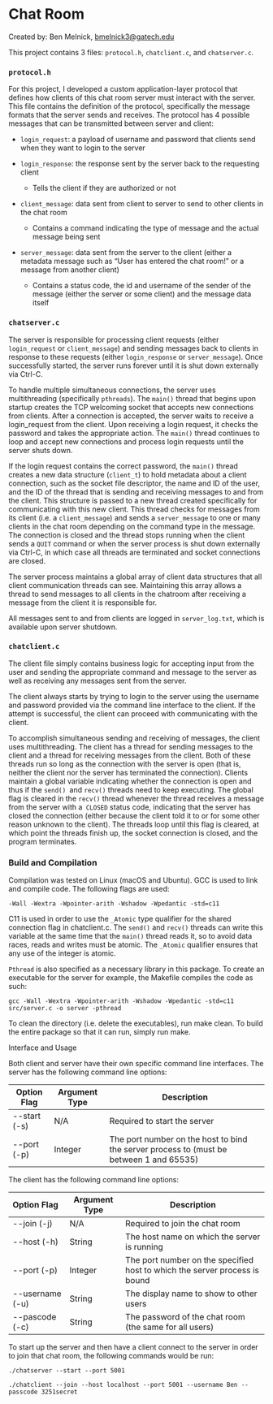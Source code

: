 # Chat Room

Created by: Ben Melnick, bmelnick3@gatech.edu

This project contains 3 files: `protocol.h`, `chatclient.c`, and `chatserver.c`.

### `protocol.h`

For this project, I developed a custom application-layer protocol that defines how clients of this chat room server must interact with the server. This file contains the definition of the protocol, specifically the message formats that the server sends and receives. The protocol has 4 possible messages that can be transmitted between server and client: 

- `login_request`: a payload of username and password that clients send when they want to login to the server

- `login_response`: the response sent by the server back to the requesting client
  
  - Tells the client if they are authorized or not

- `client_message`: data sent from client to server to send to other clients in the chat room
  - Contains a command indicating the type of message and the actual message being sent

- `server_message`: data sent from the server to the client (either a metadata message such as “User has entered the chat room!” or a message from another client)
  - Contains a status code, the id and username of the sender of the message (either the server or some client) and the message data itself

### `chatserver.c`

The server is responsible for processing client requests (either `login_request` or `client_message`) and sending messages back to clients in response to these requests (either `login_response` or `server_message`). Once successfully started, the server runs forever until it is shut down externally via Ctrl-C.

To handle multiple simultaneous connections, the server uses multithreading (specifically `pthreads`). The `main()` thread that begins upon startup creates the TCP welcoming socket that accepts new connections from clients. After a connection is accepted, the server waits to receive a login_request from the client. Upon receiving a login request, it checks the password and takes the appropriate action. The `main()` thread continues to loop and accept new connections and process login requests until the server shuts down.

If the login request contains the correct password, the `main()` thread creates a new data structure (`client_t`) to hold metadata about a client connection, such as the socket file descriptor, the name and ID of the user, and the ID of the thread that is sending and receiving messages to and from the client. This structure is passed to a new thread created specifically for communicating with this new client. This thread checks for messages from its client (i.e. a `client_message`) and sends a `server_message` to one or many clients in the chat room depending on the command type in the message. The connection is closed and the thread stops running when the client sends a `QUIT` command or when the server process is shut down externally via Ctrl-C, in which case all threads are terminated and socket connections are closed.

The server process maintains a global array of client data structures that all client communication threads can see. Maintaining this array allows a thread to send messages to all clients in the chatroom after receiving a message from the client it is responsible for. 

All messages sent to and from clients are logged in `server_log.txt`, which is available upon server shutdown.

### `chatclient.c`

The client file simply contains business logic for accepting input from the user and sending the appropriate command and message to the server as well as receiving any messages sent from the server. 

The client always starts by trying to login to the server using the username and password provided via the command line interface to the client. If the attempt is successful, the client can proceed with communicating with the client.

To accomplish simultaneous sending and receiving of messages, the client uses multithreading. The client has a thread for sending messages to the client and a thread for receiving messages from the client. Both of these threads run so long as the connection with the server is open (that is, neither the client nor the server has terminated the connection). Clients maintain a global variable indicating whether the connection is open and thus if the `send() `and `recv()` threads need to keep executing. The global flag is cleared in the `recv()` thread whenever the thread receives a message from the server with a` CLOSED` status code, indicating that the server has closed the connection (either because the client told it to or for some other reason unknown to the client). The threads loop until this flag is cleared, at which point the threads finish up, the socket connection is closed, and the program terminates.

### Build and Compilation

Compilation was tested on Linux (macOS and Ubuntu). GCC is used to link and compile code. The following flags are used:

`-Wall -Wextra -Wpointer-arith -Wshadow -Wpedantic -std=c11`

C11 is used in order to use the `_Atomic` type qualifier for the shared connection flag in chatclient.c. The `send()` and `recv()` threads can write this variable at the same time that the `main()` thread reads it, so to avoid data races, reads and writes must be atomic. The `_Atomic` qualifier ensures that any use of the integer is atomic.

`Pthread` is also specified as a necessary library in this package. To create an executable for the server for example, the Makefile compiles the code as such:

`gcc -Wall -Wextra -Wpointer-arith -Wshadow -Wpedantic -std=c11 src/server.c -o server -pthread`

To clean the directory (i.e. delete the executables), run make clean. To build the entire package so that it can run, simply run make.

Interface and Usage

Both client and server have their own specific command line interfaces. The server has the following command line options:

| **Option Flag** | **Argument Type** | **Description**                                                                         |
| --------------- | ----------------- | --------------------------------------------------------------------------------------- |
| --start (-s)    | N/A               | Required to start the server                                                            |
| --port (-p)     | Integer           | The port number on the host to bind the server process to (must be between 1 and 65535) |

The client has the following command line options:

| **Option Flag** | **Argument Type** | **Description**                                                            |
|:--------------- | ----------------- | -------------------------------------------------------------------------- |
| --join (-j)     | N/A               | Required to join the chat room                                             |
| --host (-h)     | String            | The host name on which the server is running                               |
| --port (-p)     | Integer           | The port number on the specified host to which the server process is bound |
| --username (-u) | String            | The display name to show to other users                                    |
| --pascode (-c)  | String            | The password of the chat room (the same for all users)                     |

To start up the server and then have a client connect to the server in order to join that chat room, the following commands would be run:

`./chatserver --start --port 5001`

`./chatclient --join --host localhost --port 5001 --username Ben --passcode 3251secret`
